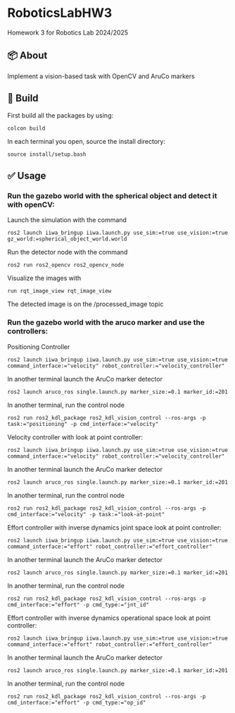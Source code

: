 # RoboticsLabHW3
Homework 3 for Robotics Lab 2024/2025

## :package: About
Implement a vision-based task with OpenCV and AruCo markers

## :hammer: Build
First build all the packages by using:

```
colcon build 
```
In each terminal you open, source the install directory:
```
source install/setup.bash
```

## :white_check_mark: Usage
### Run the gazebo world with the spherical object and detect it with openCV:

Launch the simulation with the command
```
ros2 launch iiwa_bringup iiwa.launch.py use_sim:=true use_vision:=true gz_world:=spherical_object_world.world
```

Run the detector node with the command
```
ros2 run ros2_opencv ros2_opencv_node
```

Visualize the images with
```
run rqt_image_view rqt_image_view
```

The detected image is on the /processed_image topic

### Run the gazebo world with the aruco marker and use the controllers:

Positioning Controller
```
ros2 launch iiwa_bringup iiwa.launch.py use_sim:=true use_vision:=true command_interface:="velocity" robot_controller:="velocity_controller"
```

In another terminal launch the AruCo marker detector
```
ros2 launch aruco_ros single.launch.py marker_size:=0.1 marker_id:=201
```

In another terminal, run the control node
```
ros2 run ros2_kdl_package ros2_kdl_vision_control --ros-args -p task:="positioning" -p cmd_interface:="velocity"
```

Velocity controller with look at point controller:

```
ros2 launch iiwa_bringup iiwa.launch.py use_sim:=true use_vision:=true command_interface:="velocity" robot_controller:="velocity_controller"
```

In another terminal launch the AruCo marker detector
```
ros2 launch aruco_ros single.launch.py marker_size:=0.1 marker_id:=201
```

In another terminal, run the control node
```
ros2 run ros2_kdl_package ros2_kdl_vision_control --ros-args -p cmd_interface:="velocity" -p task:="look-at-point"
```

Effort controller with inverse dynamics joint space look at point controller:

```
ros2 launch iiwa_bringup iiwa.launch.py use_sim:=true use_vision:=true command_interface:="effort" robot_controller:="effort_controller"
```

In another terminal launch the AruCo marker detector
```
ros2 launch aruco_ros single.launch.py marker_size:=0.1 marker_id:=201
```

In another terminal, run the control node
```
ros2 run ros2_kdl_package ros2_kdl_vision_control --ros-args -p cmd_interface:="effort" -p cmd_type:="jnt_id"
```

Effort controller with inverse dynamics operational space look at point controller:

```
ros2 launch iiwa_bringup iiwa.launch.py use_sim:=true use_vision:=true command_interface:="effort" robot_controller:="effort_controller"
```

In another terminal launch the AruCo marker detector
```
ros2 launch aruco_ros single.launch.py marker_size:=0.1 marker_id:=201
```

In another terminal, run the control node
```
ros2 run ros2_kdl_package ros2_kdl_vision_control --ros-args -p cmd_interface:="effort" -p cmd_type:="op_id"
```